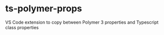 # ts-polymer-props
VS Code extension to copy between Polymer 3 properties and Typescript class properties
